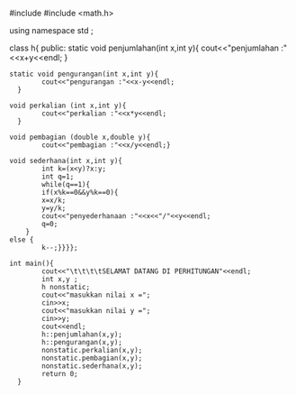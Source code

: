 #include <iostream>
#include <math.h>

using namespace std ;

class h{
	public:
		static void penjumlahan(int x,int y){
			cout<<"penjumlahan :"<<x+y<<endl;
      }
		
    static void pengurangan(int x,int y){
			cout<<"pengurangan :"<<x-y<<endl;
      }
		
    void perkalian (int x,int y){
			cout<<"perkalian :"<<x*y<<endl;
      }
		
    void pembagian (double x,double y){
			cout<<"pembagian :"<<x/y<<endl;}
		
    void sederhana(int x,int y){
			int k=(x<y)?x:y;
			int q=1;
			while(q==1){
			if(x%k==0&&y%k==0){
			x=x/k;
			y=y/k;
			cout<<"penyederhanaan :"<<x<<"/"<<y<<endl;
			q=0;
		}
    else {
			k--;}}}};
		
    int main(){
			cout<<"\t\t\t\tSELAMAT DATANG DI PERHITUNGAN"<<endl;
			int x,y ;
			h nonstatic;
			cout<<"masukkan nilai x =";
			cin>>x;
			cout<<"masukkan nilai y =";
			cin>>y;
			cout<<endl;
			h::penjumlahan(x,y);
			h::pengurangan(x,y);
			nonstatic.perkalian(x,y);
			nonstatic.pembagian(x,y);
			nonstatic.sederhana(x,y);
			return 0;
      }
		
